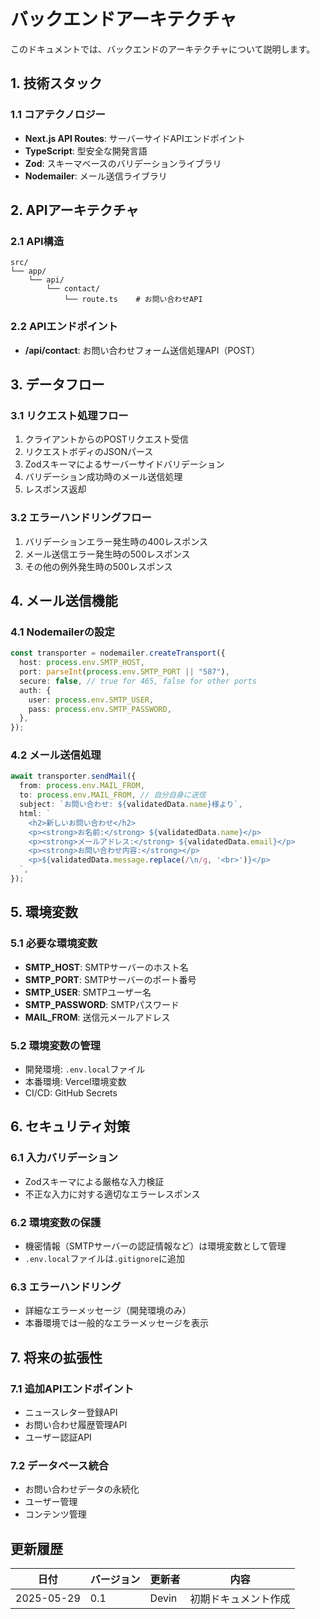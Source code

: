 # バックエンドアーキテクチャ

このドキュメントでは、バックエンドのアーキテクチャについて説明します。

## 1. 技術スタック

### 1.1 コアテクノロジー
- **Next.js API Routes**: サーバーサイドAPIエンドポイント
- **TypeScript**: 型安全な開発言語
- **Zod**: スキーマベースのバリデーションライブラリ
- **Nodemailer**: メール送信ライブラリ

## 2. APIアーキテクチャ

### 2.1 API構造
```
src/
└── app/
    └── api/
        └── contact/
            └── route.ts    # お問い合わせAPI
```

### 2.2 APIエンドポイント
- **/api/contact**: お問い合わせフォーム送信処理API（POST）

## 3. データフロー

### 3.1 リクエスト処理フロー
1. クライアントからのPOSTリクエスト受信
2. リクエストボディのJSONパース
3. Zodスキーマによるサーバーサイドバリデーション
4. バリデーション成功時のメール送信処理
5. レスポンス返却

### 3.2 エラーハンドリングフロー
1. バリデーションエラー発生時の400レスポンス
2. メール送信エラー発生時の500レスポンス
3. その他の例外発生時の500レスポンス

## 4. メール送信機能

### 4.1 Nodemailerの設定
```typescript
const transporter = nodemailer.createTransport({
  host: process.env.SMTP_HOST,
  port: parseInt(process.env.SMTP_PORT || "587"),
  secure: false, // true for 465, false for other ports
  auth: {
    user: process.env.SMTP_USER,
    pass: process.env.SMTP_PASSWORD,
  },
});
```

### 4.2 メール送信処理
```typescript
await transporter.sendMail({
  from: process.env.MAIL_FROM,
  to: process.env.MAIL_FROM, // 自分自身に送信
  subject: `お問い合わせ: ${validatedData.name}様より`,
  html: `
    <h2>新しいお問い合わせ</h2>
    <p><strong>お名前:</strong> ${validatedData.name}</p>
    <p><strong>メールアドレス:</strong> ${validatedData.email}</p>
    <p><strong>お問い合わせ内容:</strong></p>
    <p>${validatedData.message.replace(/\n/g, '<br>')}</p>
  `,
});
```

## 5. 環境変数

### 5.1 必要な環境変数
- **SMTP_HOST**: SMTPサーバーのホスト名
- **SMTP_PORT**: SMTPサーバーのポート番号
- **SMTP_USER**: SMTPユーザー名
- **SMTP_PASSWORD**: SMTPパスワード
- **MAIL_FROM**: 送信元メールアドレス

### 5.2 環境変数の管理
- 開発環境: `.env.local`ファイル
- 本番環境: Vercel環境変数
- CI/CD: GitHub Secrets

## 6. セキュリティ対策

### 6.1 入力バリデーション
- Zodスキーマによる厳格な入力検証
- 不正な入力に対する適切なエラーレスポンス

### 6.2 環境変数の保護
- 機密情報（SMTPサーバーの認証情報など）は環境変数として管理
- `.env.local`ファイルは`.gitignore`に追加

### 6.3 エラーハンドリング
- 詳細なエラーメッセージ（開発環境のみ）
- 本番環境では一般的なエラーメッセージを表示

## 7. 将来の拡張性

### 7.1 追加APIエンドポイント
- ニュースレター登録API
- お問い合わせ履歴管理API
- ユーザー認証API

### 7.2 データベース統合
- お問い合わせデータの永続化
- ユーザー管理
- コンテンツ管理

## 更新履歴

| 日付 | バージョン | 更新者 | 内容 |
|------|------------|--------|------|
| 2025-05-29 | 0.1 | Devin | 初期ドキュメント作成 |
